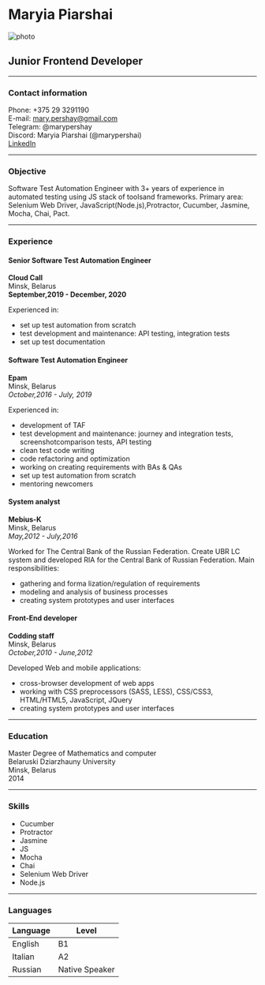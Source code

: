 # Maryia Piarshai
![photo](/rsschool-cv/img/photo.png "Photo")
## Junior Frontend Developer
********* 
### Contact information
Phone: +375 29 3291190  
E-mail: mary.pershay@gmail.com  
Telegram: @marypershay  
Discord: Maryia Piarshai (@marypershai)  
[LinkedIn](https://www.linkedin.com/in/mary-pershay-0b703341/ "LinkedIn")

*********
### Objective
Software Test Automation Engineer with 3+ years of experience in automated testing using JS stack of toolsand frameworks.
Primary area: Selenium Web Driver, JavaScript(Node.js),Protractor, Cucumber, Jasmine, Mocha, Chai, Pact.

*********
### Experience

#### Senior Software Test Automation Engineer 
__Cloud Call__  
Minsk, Belarus  
__September,2019 - December, 2020__

Experienced in:
- set up test automation from scratch
- test development and maintenance: API testing, integration tests
- set up test documentation

#### Software Test Automation Engineer 
__Epam__  
Minsk, Belarus  
_October,2016 - July, 2019_

Experienced in:
- development of TAF
- test development and maintenance: journey and integration tests,
screenshotcomparison tests, API testing
- clean test code writing
- code refactoring and optimization
- working on creating requirements with BAs & QAs
- set up test automation from scratch
- mentoring newcomers

#### System analyst 
__Mebius-K__  
Minsk, Belarus  
_May,2012 - July,2016_

Worked for The Central Bank of the Russian Federation. Create UBR LC
system and developed RIA for the Central Bank of Russian Federation.
Main responsibilities:
- gathering and forma lization/regulation of requirements
- modeling and analysis of business processes
- creating system prototypes and user interfaces

#### Front-End developer 
__Codding staff__    
Minsk, Belarus    
_October,2010 - June,2012_

Developed Web and mobile applications:
- cross-browser development of web apps
- working with CSS preprocessors (SASS, LESS), CSS/CSS3,
HTML/HTML5, JavaScript, JQuery
- creating system prototypes and user interfaces

*********
### Education

Master Degree of Mathematics and computer  
Belaruski Dziarzhauny University  
Minsk, Belarus  
2014  

*********
### Skills

* Cucumber
* Protractor
* Jasmine
* JS
* Mocha
* Chai
* Selenium Web Driver
* Node.js

*********
### Languages

| Language      | Level |
| ----------- | ----------- |
| English      | B1       |
| Italian   | A2        |
| Russian   | Native Speaker        |
